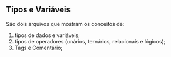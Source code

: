 ## Tipos e Variáveis

São dois arquivos que mostram os conceitos de: 
1. tipos de dados e variáveis; 
2. tipos de operadores (unários, ternários, relacionais e lógicos); 
3. Tags e Comentário;                 